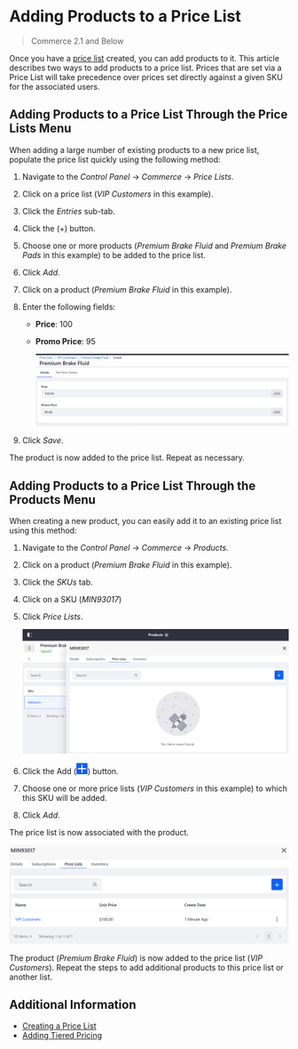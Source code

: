 # Adding Products to a Price List

> Commerce 2.1 and Below

Once you have a [price list](./creating-a-price-list.md) created, you can add products to it. This article describes two ways to add products to a price list. Prices that are set via a Price List will take precedence over prices set directly against a given SKU for the associated users.

## Adding Products to a Price List Through the Price Lists Menu

When adding a large number of existing products to a new price list, populate the price list quickly using the following method:

1. Navigate to the _Control Panel_ → _Commerce_ → _Price Lists_.
1. Click on a price list (_VIP Customers_ in this example).
1. Click the _Entries_ sub-tab.
1. Click the (+) button.
1. Choose one or more products (_Premium Brake Fluid_ and _Premium Brake Pads_ in this example) to be added to the price list.
1. Click _Add_.
1. Click on a product (_Premium Brake Fluid_ in this example).
1. Enter the following fields:
    * **Price**: 100
    * **Promo Price**: 95

        ![Adding a product to a price list](./adding-products-to-a-price-list/images/01.png)

1. Click _Save_.

The product is now added to the price list. Repeat as necessary.

## Adding Products to a Price List Through the Products Menu

When creating a new product, you can easily add it to an existing price list using this method:

1. Navigate to the _Control Panel_ → _Commerce_ → _Products_.
1. Click on a product (_Premium Brake Fluid_ in this example).
1. Click the _SKUs_ tab.
1. Click on a SKU (_MIN93017_)
1. Click _Price Lists_.

    ![Adding Products to a Price List in 2.1](./adding-products-to-a-price-list/images/02.png)

1. Click the Add (![Add icon](../../images/icon-add.png)) button.
1. Choose one or more price lists (_VIP Customers_ in this example) to which this SKU will be added.
1. Click _Add_.

The price list is now associated with the product.

![Adding Products to a Price List in 2.1](./adding-products-to-a-price-list/images/03.png)

The product (_Premium Brake Fluid_) is now added to the price list (_VIP Customers_). Repeat the steps to add additional products to this price list or another list.

## Additional Information

* [Creating a Price List](./creating-a-price-list.md)
* [Adding Tiered Pricing](./adding-tiered-pricing.md)
